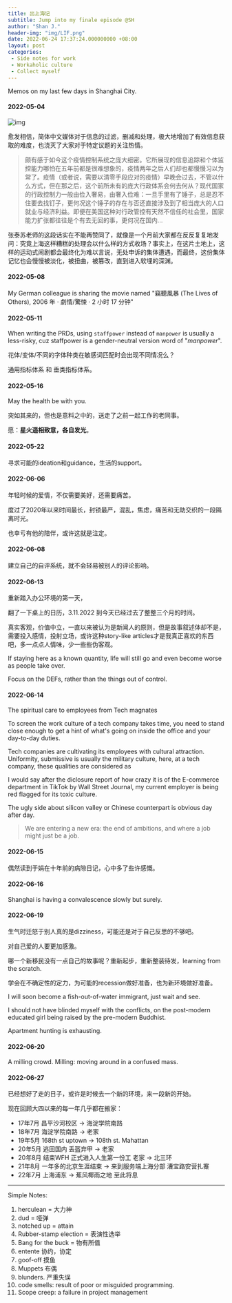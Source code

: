 ```yaml
---
title: 出上海记
subtitle: Jump into my finale episode @SH
author: "Shan J."
header-img: "img/LIF.png"
date: 2022-06-24 17:37:24.000000000 +08:00
layout: post
categories:
 - Side notes for work
 - Workaholic culture
 - Collect myself
---
```


Memos on my last few days in Shanghai City.

#### 2022-05-04

![img](https://wx4.sinaimg.cn/mw2000/74284001ly1h1wefzd7rhj20zj1be47r.jpg)

愈发相信，简体中文媒体对于信息的过滤，删减和处理，极大地增加了有效信息获取的难度，也浇灭了大家对于特定议题的关注热情。

> 颇有感于如今这个疫情控制系统之庞大细密。它所展现的信息追踪和个体监控能力哪怕在五年前都是很难想象的，疫情两年之后人们却也都慢慢习以为常了。疫情（或者说，需要以清零手段应对的疫情）早晚会过去，不管以什么方式，但在那之后，这个前所未有的庞大行政体系会何去何从？现代国家的行政控制力一般由俭入奢易，由奢入俭难：一旦手里有了锤子，总是忍不住要去找钉子，更何况这个锤子的存在与否还直接涉及到了相当庞大的人口就业与经济利益。即便在美国这种对行政管控有天然不信任的社会里，国家能力扩张都往往是个有去无回的事，更何况在国内…

张泰苏老师的这段话实在不能再赞同了，就像是一个月前大家都在反反复复地发问：究竟上海这样糟糕的处理会以什么样的方式收场？事实上，在这片土地上，这样的运动式闹剧都会最终化为难以言说，无处申诉的集体遭遇，而最终，这份集体记忆也会慢慢被淡化，被扭曲，被篡改，直到进入软埋的深渊。

#### 2022-05-08

My German colleague is sharing the movie named "竊聽風暴 (The Lives of Others), 2006 年 ‧ 劇情/驚悚 ‧ 2 小时 17 分钟"

#### 2022-05-11

When writing the PRDs, using `staffpower` instead of `manpower`  is usually a less-risky, cuz staffpower is a gender-neutral version word of "*manpower*".

花体/变体/不同的字体种类在敏感词匹配时会出现不同情况么？

通用指标体系 和 垂类指标体系。

#### 2022-05-16

May the health be with you.

突如其来的，但也是意料之中的，送走了之前一起工作的老同事。

愿：**星火遥相致意，各自发光**。

#### 2022-05-22

寻求可能的ideation和guidance，生活的support。

#### 2022-06-06

年轻时候的爱情，不仅需要美好，还需要痛苦。

度过了2020年以来时间最长，封锁最严，混乱，焦虑，痛苦和无助交织的一段隔离时光。

也幸亏有他的陪伴，或许这就是注定。

#### 2022-06-08

建立自己的自评系统，就不会轻易被别人的评论影响。

#### 2022-06-13

重新踏入办公环境的第一天，

翻了一下桌上的日历，3.11.2022 到今天已经过去了整整三个月的时间。

真实客观，价值中立，一直以来被认为是新闻人的原则，但是故事叙述体却不是，需要投入感情，投射立场，或许这种story-like articles才是我真正喜欢的东西吧，多一点点人情味，少一些些伪客观。

If staying here as a known quantity, life will still go and even become worse as people take over.

Focus on the DEFs, rather than the things out of control.

#### 2022-06-14

The spiritual care to employees from Tech magnates

To screen the work culture of a tech company takes time, you need to stand close enough to get a hint of what's going on inside the office and your day-to-day duties.

Tech companies are cultivating its employees with cultural attraction. Uniformity, submissive is usually the military culture, here, at a tech company, these qualities are considered as

I would say after the diclosure report of how crazy it is of the E-commerce department in TikTok by Wall Street Journal, my current employer is being red flagged for its toxic culture.

The ugly side about silicon valley or Chinese counterpart is obvious day after day.

> We are entering a new era: the end of ambitions, and where a job might just be a job.

#### 2022-06-15

偶然读到于娟在十年前的病隙日记，心中多了些许感慨。


#### 2022-06-16

Shanghai is having a convalescence slowly but surely.

#### 2022-06-19

生气时迁怒于别人真的是dizziness，可能还是对于自己反思的不够吧。

对自己爱的人要更加感激。

哪一个新移民没有一点自己的故事呢？重新起步，重新整装待发，learning from the scratch.

学会在不确定性的定力，为可能的recession做好准备，也为新环境做好准备。

I will soon become a fish-out-of-water immigrant, just wait and see.

I should not have blinded myself with the conflicts,  on the post-modern educated girl being raised by the pre-modern Buddhist.

Apartment hunting is exhausting.

#### 2022-06-20

A milling crowd.
Milling: moving around in a confused mass.


#### 2022-06-27

已经想好了走的日子，或许是时候去一个新的环境，来一段新的开始。

现在回顾大四以来的每一年几乎都在搬家：

* 17年7月 昌平沙河校区 -> 海淀学院南路
* 18年7月 海淀学院南路  -> 老家
* 19年5月 168th st uptown -> 108th st. Mahattan
* 20年5月 逃回国内 丢盔弃甲 -> 老家
* 20年8月 结束WFH 正式进入人生第一份工 老家 -> 北三环
* 21年8月 一年多的北京生涯结束  -> 来到服务端上海分部 漕宝路安营扎寨
* 22年7月 上海浦东 -> 蕉风椰雨之地 至此将息

---

Simple Notes:
1. herculean = 大力神
2. dud = 哑弹
3. notched up = attain
4. Rubber-stamp election = 表演性选举
5. Bang for the buck = 物有所值
6. entente 协约，协定
7. goof-off 摸鱼
8. Muppets 布偶
9. blunders. 严重失误
10. code smells: result of poor or misguided programming.
11. Scope creep: a failure in project management
